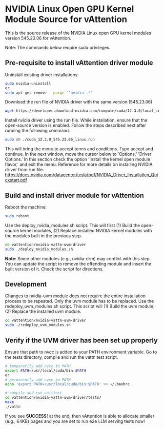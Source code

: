 # NVIDIA Linux Open GPU Kernel Module Source for vAttention

This is the source release of the NVIDIA Linux open GPU kernel modules version 545.23.06 for vAttention.

Note: The commands below require sudo privileges.


## Pre-requisite to install vAttention driver module

Uninstall existing driver installations:

```sh
sudo nvidia-uninstall
or
sudo apt-get remove --purge '^nvidia-.*'
```

Download the run file of NVIDIA driver with the same version (545.23.06)

```sh
wget https://developer.download.nvidia.com/compute/cuda/12.3.0/local_installers/cuda_12.3.0_545.23.06_linux.run
```

Install nvidia driver using the run file. While installation, ensure that the open-source version is enabled. Follow the steps described next after running the following command.

```sh
sudo sh ./cuda_12.3.0_545.23.06_linux.run
```

This will bring the menu to accept terms and conditions. Type accept and continue.
In the next window, move the cursor below to 'Options,' 'Driver Options.'
In this section check the option 'Install the kernel open module flavor,' and exit the menu.
Reference for more details on installing NVIDIA driver from run file:
https://docs.nvidia.com/datacenter/tesla/pdf/NVIDIA_Driver_Installation_Quickstart.pdf


## Build and install driver module for vAttention

Reboot the machine:
```sh
sudo reboot
```


Use the deploy_nvidia_modules.sh script. This will first (1) Build the open-source kernel modules,
(2) Replace installed NVIDIA kernel modules with the modules built in the previous step.

```sh
cd vattention/nvidia-vattn-uvm-driver
sudo ./deploy_nvidia_modules.sh
```

**Note:** Some other modules (e.g., nvidia-drm) may conflict with this step. You can update the script to remove the offending module and insert the built version of it. Check the script for directions.


## Development

Changes to nvidia-uvm module does not require the entire installation process to be repeated. Only the uvm module has to be replaced. Use the redeploy_uvm_modules.sh script. This script will
(1) Build the uvm module, (2) Replace the installed uvm module.

```sh
cd vattention/nvidia-vattn-uvm-driver
sudo ./redeploy_uvm_modules.sh
```

## Verify if the UVM driver has been set up properly

Ensure that path to nvcc is added to your PATH environment variable. Go to the tests directory, compile and run the vattn test script. 

```sh
# temporarily add nvcc to PATH
export PATH=/usr/local/cuda/bin:$PATH
or
# permanently add nvcc to PATH
echo 'export PATH=/usr/local/cuda/bin:$PATH' >> ~/.bashrc

# compile and run unittest
cd vattention/nvidia-vattn-uvm-driver/tests/
make
./vattn
```

If you see **SUCCESS!** at the end, then vAttention is able to allocate smaller (e.g., 64KB) pages and you are set to run e2e LLM serving tests now!
